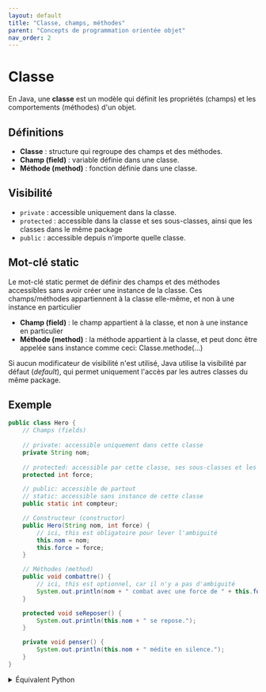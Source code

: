 ```yaml
---
layout: default
title: "Classe, champs, méthodes"
parent: "Concepts de programmation orientée objet"
nav_order: 2
---
```


# Classe

En Java, une **classe** est un modèle qui définit les propriétés (champs) et les comportements (méthodes) d'un objet.

## Définitions

- **Classe** : structure qui regroupe des champs et des méthodes.
- **Champ (field)** : variable définie dans une classe.
- **Méthode (method)** : fonction définie dans une classe.

## Visibilité

- `private` : accessible uniquement dans la classe.
- `protected` : accessible dans la classe et ses sous-classes, ainsi que les classes dans le même package
- `public` : accessible depuis n'importe quelle classe.

## Mot-clé static
Le mot-clé static permet de définir des champs et des méthodes accessibles sans avoir créer une instance de la classe. Ces champs/méthodes appartiennent à la classe elle-même, et non à une instance en particulier
- **Champ (field)** : le champ appartient à la classe, et non à une instance en particulier
- **Méthode (method)** : la méthode appartient à la classe, et peut donc être appelée sans instance comme ceci: Classe.methode(...)

Si aucun modificateur de visibilité n'est utilisé, Java utilise la visibilité par défaut (*default*), qui permet uniquement l'accès par les autres classes du même package.

## Exemple

```java
public class Hero {
    // Champs (fields)
    
    // private: accessible uniquement dans cette classe
    private String nom;
    
    // protected: accessible par cette classe, ses sous-classes et les classes du même package
    protected int force;

    // public: accessible de partout
    // static: accessible sans instance de cette classe
    public static int compteur;

    // Constructeur (constructor)
    public Hero(String nom, int force) {
        // ici, this est obligatoire pour lever l'ambiguité
        this.nom = nom;
        this.force = force;
    }

    // Méthodes (method)
    public void combattre() {
        // ici, this est optionnel, car il n'y a pas d'ambiguité
        System.out.println(nom + " combat avec une force de " + this.force);
    }

    protected void seReposer() {
        System.out.println(this.nom + " se repose.");
    }

    private void penser() {
        System.out.println(this.nom + " médite en silence.");
    }
}
```

<details>
<summary>Équivalent Python</summary>

```python
class Hero:
    compteur = 0  # Champ public et statique

    def __init__(self, nom, force):
        self.__nom = nom          # Champ privé
        self._force = force       # Champ protégé

    def combattre(self):         # Méthode publique
        print(f"{self.__nom} combat avec une force de {self._force}")

    def _se_reposer(self):       # Méthode protégée
        print(f"{self.__nom} se repose.")

    def __penser(self):          # Méthode privée
        print(f"{self.__nom} médite en silence.")
```

</details>
